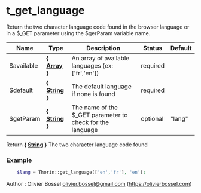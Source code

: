 # t_get_language

Return the two character language code found in the browser language or in
a $_GET parameter using the $gerParam variable name.



Name  |  Type  |  Description  |  Status  |  Default
------------  |  ------------  |  ------------  |  ------------  |  ------------
$available  |  **{ [Array](http://php.net/manual/en/language.types.array.php) }**  |  An array of available languages (ex: ['fr','en'])  |  required  |
$default  |  **{ [String](http://php.net/manual/en/language.types.string.php) }**  |  The default language if none is found  |  required  |
$getParam  |  **{ [String](http://php.net/manual/en/language.types.string.php) }**  |  The name of the $_GET parameter to check for the language  |  optional  |  "lang"

Return **{ [String](http://php.net/manual/en/language.types.string.php) }** The two character language code found

### Example
```php
	$lang = Thorin::get_language(['en','fr'], 'en');
```
Author : Olivier Bossel <olivier.bossel@gmail.com> (https://olivierbossel.com)